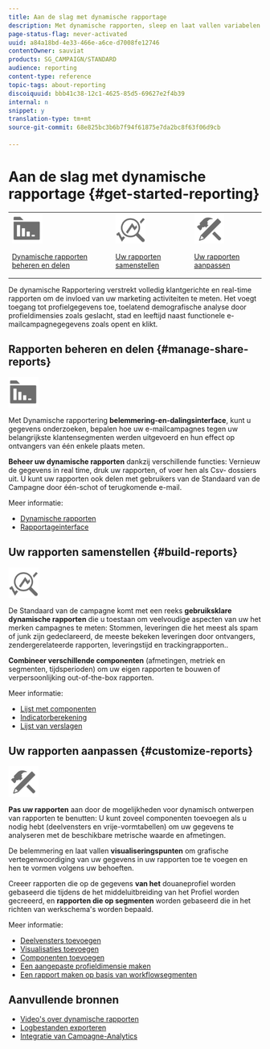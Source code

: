```yaml
---
title: Aan de slag met dynamische rapportage
description: Met dynamische rapporten, sleep en laat vallen variabelen en dimensies in uw vrije vormmilieu en analyseer het succes van uw campagnes.
page-status-flag: never-activated
uuid: a84a18bd-4e33-466e-a6ce-d7008fe12746
contentOwner: sauviat
products: SG_CAMPAIGN/STANDARD
audience: reporting
content-type: reference
topic-tags: about-reporting
discoiquuid: bbb41c38-12c1-4625-85d5-69627e2f4b39
internal: n
snippet: y
translation-type: tm+mt
source-git-commit: 68e825bc3b6b7f94f61875e7da2bc8f63f06d9cb

---
```



# Aan de slag met dynamische rapportage {#get-started-reporting}

<table>
<tr>
<td><img src="assets/do-not-localize/icon_manage.svg" width="60px"><p><a href="#manage-share-reports">Dynamische rapporten beheren en delen</a></p></td>
<td><img src="assets/do-not-localize/icon_build.svg" width="60px"><p><a href="#build-reports">Uw rapporten samenstellen</a></p></td>
<td><img src="assets/do-not-localize/icon_customize.svg" width="60px"><p><a href="#customize-reports">Uw rapporten aanpassen</a></p></td></tr>
</table>

De dynamische Rapportering verstrekt volledig klantgerichte en real-time rapporten om de invloed van uw marketing activiteiten te meten. Het voegt toegang tot profielgegevens toe, toelatend demografische analyse door profieldimensies zoals geslacht, stad en leeftijd naast functionele e-mailcampagnegegevens zoals opent en klikt.

## Rapporten beheren en delen {#manage-share-reports}

<img src="assets/do-not-localize/icon_manage.svg" width="60px">

Met Dynamische rapportering **belemmering-en-dalingsinterface**, kunt u gegevens onderzoeken, bepalen hoe uw e-mailcampagnes tegen uw belangrijkste klantensegmenten werden uitgevoerd en hun effect op ontvangers van één enkele plaats meten.

**Beheer uw dynamische rapporten** dankzij verschillende functies: Vernieuw de gegevens in real time, druk uw rapporten, of voer hen als Csv- dossiers uit. U kunt uw rapporten ook delen met gebruikers van de Standaard van de Campagne door één-schot of terugkomende e-mail.

Meer informatie:

* [Dynamische rapporten](../../reporting/using/about-dynamic-reports.md)
* [Rapportageinterface](../../reporting/using/reporting-interface.md)

## Uw rapporten samenstellen {#build-reports}

<img src="assets/do-not-localize/icon_build.svg" width="60px">

De Standaard van de campagne komt met een reeks **gebruiksklare dynamische rapporten** die u toestaan om veelvoudige aspecten van uw het merken campagnes te meten: Stommen, leveringen die het meest als spam of junk zijn gedeclareerd, de meeste bekeken leveringen door ontvangers, zendergerelateerde rapporten, leveringstijd en trackingrapporten..

**Combineer verschillende componenten** (afmetingen, metriek en segmenten, tijdsperioden) om uw eigen rapporten te bouwen of verpersoonlijking out-of-the-box rapporten.

Meer informatie:

* [Lijst met componenten](../../reporting/using/list-of-components-.md)
* [Indicatorberekening](../../reporting/using/indicator-calculation.md)
* [Lijst van verslagen](../../reporting/using/defining-the-report-period.md)

## Uw rapporten aanpassen {#customize-reports}

<img src="assets/do-not-localize/icon_customize.svg" width="60px">

**Pas uw rapporten** aan door de mogelijkheden voor dynamisch ontwerpen van rapporten te benutten: U kunt zoveel componenten toevoegen als u nodig hebt (deelvensters en vrije-vormtabellen) om uw gegevens te analyseren met de beschikbare metrische waarde en afmetingen.

De belemmering en laat vallen **visualiseringspunten** om grafische vertegenwoordiging van uw gegevens in uw rapporten toe te voegen en hen te vormen volgens uw behoeften.

Creeer rapporten die op de gegevens **van het** douaneprofiel worden gebaseerd die tijdens de het middeluitbreiding van het Profiel worden gecreeerd, en **rapporten die op segmenten** worden gebaseerd die in het richten van werkschema&#39;s worden bepaald.

Meer informatie:

* [Deelvensters toevoegen](../../reporting/using/adding-panels.md)
* [Visualisaties toevoegen](../../reporting/using/adding-visualizations.md)
* [Componenten toevoegen](../../reporting/using/adding-components.md)
* [Een aangepaste profieldimensie maken](../../reporting/using/creating-a-custom-profile-dimension.md)
* [Een rapport maken op basis van workflowsegmenten](../../reporting/using/creating-a-report-workflow-segment.md)

## Aanvullende bronnen

* [Video&#39;s over dynamische rapporten](https://docs.adobe.com/content/help/en/campaign-standard-learn/tutorials/reporting/exploring-reports.html)
* [Logbestanden exporteren](../../automating/using/exporting-logs.md)
* [Integratie van Campagne-Analytics](../../integrating/using/about-campaign-analytics-integration.md)